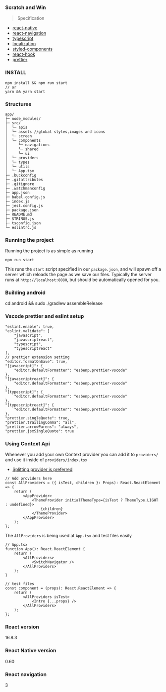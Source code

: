 ### Scratch and Win

> Specification

- [react-native](https://github.com/facebook/react-native)
- [react-navigation](https://github.com/react-navigation/react-navigation)
- [typescript](https://github.com/Microsoft/TypeScript)
- [localization](https://github.com/stefalda/ReactNativeLocalization)
- [styled-components](https://github.com/styled-components/styled-components)
- [react-hook](https://reactjs.org/docs/hooks-intro.html)
- [prettier](https://prettier.io)

### INSTALL

```
npm install && npm run start
// or
yarn && yarn start
```

### Structures

```text
app/
├─ node_modules/
├─ src/
│  └─ apis
│  └─ assets //global styles,images and icons
│  └─ screen
│  └─ components
│     └─ navigations
│     └─ shared
│     └─ ui
│  └─ providers
│  └─ types
│  └─ utils
│  └─ App.tsx
├─ .buckconfig
├─ .gitattributes
├─ .gitignore
├─ .watchmanconfig
├─ app.json
├─ babel.config.js
├─ index.js
├─ jest.config.js
├─ package.json
├─ README.md
├─ STRINGS.js
├─ tsconfig.json
└─ eslintrc.js
```

### Running the project

Running the project is as simple as running

```
npm run start
```

This runs the `start` script specified in our `package.json`, and will spawn off a server which reloads the page as we save our files.
Typically the server runs at `http://localhost:8080`, but should be automatically opened for you.

### Building android

cd android && sudo ./gradlew assembleRelease

### Vscode prettier and eslint setup

```
"eslint.enable": true,
"eslint.validate": [
    "javascript",
    "javascriptreact",
    "typescript",
    "typescriptreact"
],
// prettier extension setting
"editor.formatOnSave": true,
"[javascript]": {
    "editor.defaultFormatter": "esbenp.prettier-vscode"
},
"[javascriptreact]": {
    "editor.defaultFormatter": "esbenp.prettier-vscode"
},
"[typescript]": {
    "editor.defaultFormatter": "esbenp.prettier-vscode"
},
"[typescriptreact]": {
    "editor.defaultFormatter": "esbenp.prettier-vscode"
},
"prettier.singleQuote": true,
"prettier.trailingComma": "all",
"prettier.arrowParens": "always",
"prettier.jsxSingleQuote": true
```

### Using Context Api

Whenever you add your own Context provider you can add it to `providers/` and use it inside of `providers/index.tsx`

- [Splitting provider is preferred](https://github.com/facebook/react/issues/15156#issuecomment-474590693)

```tsx
// Add providers here
const AllProviders = ({ isTest, children }: Props): React.ReactElement => {
	return (
		<AppProvider>
			<ThemeProvider initialThemeType={isTest ? ThemeType.LIGHT : undefined}>
				{children}
			</ThemeProvider>
		</AppProvider>
	);
};
```

The `AllProviders` is being used at `App.tsx` and test files easily

```tsx
// App.tsx
function App(): React.ReactElement {
	return (
		<AllProviders>
			<SwitchNavigator />
		</AllProviders>
	);
}
```

```tsx
// test files
const component = (props): React.ReactElement => {
	return (
		<AllProviders isTest>
			<Intro {...props} />
		</AllProviders>
	);
};
```

### React version

16.8.3

### React Native version

0.60

### React navigation

3
